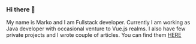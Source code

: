 ### Hi there 👋
 
My name is Marko and I am Fullstack developer. Currently I am working as Java developer with occasional venture to Vue.js realms.
I also have few private projects and I wrote couple of articles. You can find them [HERE](https://markobenjak.com)

<!--
**markobenjak/markobenjak** is a ✨ _special_ ✨ repository because its `README.md` (this file) appears on your GitHub profile.

Here are some ideas to get you started:

- 🔭 I’m currently working on ...
- 🌱 I’m currently learning ...
- 👯 I’m looking to collaborate on ...
- 🤔 I’m looking for help with ...
- 💬 Ask me about ...
- 📫 How to reach me: ...
- 😄 Pronouns: ...
- ⚡ Fun fact: ...
-->
